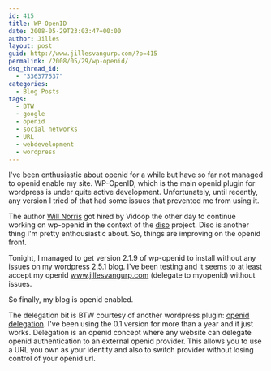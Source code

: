 ```yaml
---
id: 415
title: WP-OpenID
date: 2008-05-29T23:03:47+00:00
author: Jilles
layout: post
guid: http://www.jillesvangurp.com/?p=415
permalink: /2008/05/29/wp-openid/
dsq_thread_id:
  - "336377537"
categories:
  - Blog Posts
tags:
  - BTW
  - google
  - openid
  - social networks
  - URL
  - webdevelopment
  - wordpress
---
```

I've been enthusiastic about openid for a while but have so far not managed to openid enable my site. WP-OpenID, which is the main openid plugin for wordpress is under quite active development. Unfortunately, until recently, any version I tried of that had some issues that prevented me from using it.

The author <a href="http://willnorris.com/">Will Norris</a> got hired by Vidoop the other day to continue working on wp-openid in the context of the <a href="http://code.google.com/p/diso/">diso</a> project. Diso is another thing I'm pretty enthousiastic about. So, things are improving on the openid front.

Tonight, I managed to get version 2.1.9 of wp-openid to install without any issues on my wordpress 2.5.1 blog. I've been testing and it seems to at least accept my openid www.jillesvangurp.com (delegate to myopenid) without issues.

So finally, my blog is openid enabled.

The delegation bit is BTW courtesy of another wordpress plugin: <a href="http://eran.sandler.co.il/openid-delegate-wordpress-plugin/">openid delegation</a>. I've been using the 0.1 version for more than a year and it just works. Delegation is an openid concept where any website can delegate openid authentication to an external openid provider. This allows you to use a URL you own as your identity and also to switch provider without losing control of your openid url.